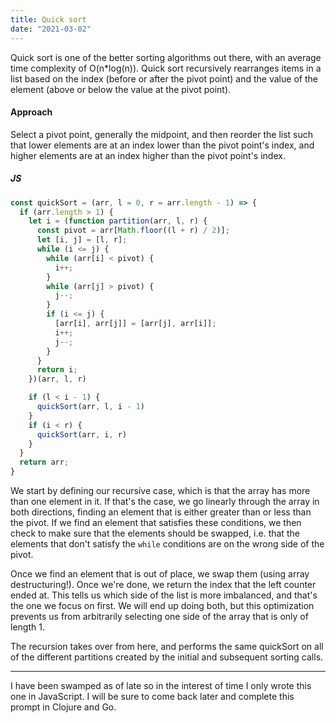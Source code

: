 ```yaml
---
title: Quick sort
date: "2021-03-02"
---
```


Quick sort is one of the better sorting algorithms out there, with an average time complexity of O(n*log(n)).
Quick sort recursively rearranges items in a list based on the index (before or after the pivot point) and the value of the element (above or below the value at the pivot point).
<!-- end -->

#### Approach

Select a pivot point, generally the midpoint, and then reorder the list such that lower elements are at an index lower than the pivot point's index, and higher elements are at an index higher than the pivot point's index.

##### JS

```js
const quickSort = (arr, l = 0, r = arr.length - 1) => {
  if (arr.length > 1) {
    let i = (function partition(arr, l, r) {
      const pivot = arr[Math.floor((l + r) / 2)];
      let [i, j] = [l, r];
      while (i <= j) {
        while (arr[i] < pivot) {
          i++;
        }
        while (arr[j] > pivot) {
          j--;
        }
        if (i <= j) {
          [arr[i], arr[j]] = [arr[j], arr[i]];
          i++;
          j--;
        }
      }
      return i;
    })(arr, l, r)

    if (l < i - 1) {
      quickSort(arr, l, i - 1)
    }
    if (i < r) {
      quickSort(arr, i, r)
    }
  }
  return arr;
}
```

We start by defining our recursive case, which is that the array has more than one element in it. If that's the case, we go linearly through the array in both directions, finding an element that is either greater than or less than the pivot. If we find an element that satisfies these conditions, we then check to make sure that the elements should be swapped, i.e. that the elements that don't satisfy the `while` conditions are on the wrong side of the pivot.

Once we find an element that is out of place, we swap them (using array destructuring!). Once we're done, we return the index that the left counter ended at. This tells us which side of the list is more imbalanced, and that's the one we focus on first. We will end up doing both, but this optimization prevents us from arbitrarily selecting one side of the array that is only of length 1.

The recursion takes over from here, and performs the same quickSort on all of the different partitions created by the initial and subsequent sorting calls.

<hr />

I have been swamped as of late so in the interest of time I only wrote this one in JavaScript. I will be sure to come back later and complete this prompt in Clojure and Go. 
